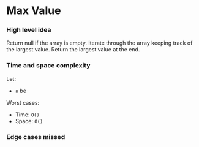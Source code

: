 # Max Value

### High level idea

Return null if the array is empty.  Iterate through the array keeping track of the largest value.  Return the largest value at the end.  

### Time and space complexity

Let: <br>

- `n` be <br>

Worst cases: <br>

- Time: `O()` <br>
- Space: `O()`

### Edge cases missed

